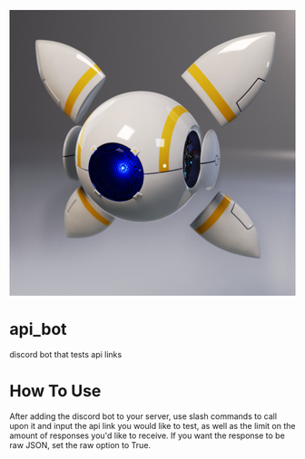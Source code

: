 ![lopper-petro-tiff00086401.jpg](lopper-petro-tiff00086401.jpg)

# api_bot
discord bot that tests api links

# How To Use
After adding the discord bot to your server, use slash commands to call upon it and input the api link you would like to test, as well as the limit on the amount of responses you'd like to receive. If you want the response to be raw JSON, set the raw option to True.